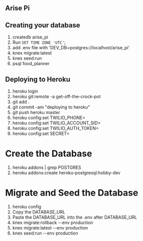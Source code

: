 
## Arise Pi

## Creating your database
 1. createdb arise_pi
 2. Run `SET TIME ZONE 'UTC'`;
 3. add .env file with 'DEV_DB=postgres://localhost/arise_pi'
 4. knex migrate:latest
 5. knex seed:run
 6. psql food_planner


## Deploying to Heroku
 1. heroku login
 2. heroku git:remote -a get-off-the-crock-pot
 3. git add .
 4. git commit -am "deploying to heroku"
 5. git push heroku master
 6. heroku config:set TWILIO_PHONE=<phone>
 7. heroku config:set TWILIO_ACCOUNT_SID=<account sid>
 8. heroku config:set TWILIO_AUTH_TOKEN=<auth token>
 9. heroku config:set SECRET=<secret>

# Create the Database
 1. heroku addons | grep POSTGRES
 2. heroku addons:create heroku-postgresql:hobby-dev

# Migrate and Seed the Database
 1. heroku config
 2. Copy the DATABASE_URL
 3. Paste the DATABASE_URL into the .env after DATABASE_URL
 4. knex migrate:rollback --env production
 5. knex migrate:latest --env production
 6. knex seed:run --env production
